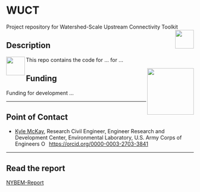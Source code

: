 # WUCT
Project repository for Watershed-Scale Upstream Connectivity Toolkit
<img src="figures/castle.png" width=50 align="right" />


## Description

<img src="figures/r_logo.png" width=50 align="left" />

This repo contains the code for ... for ...

<img src="figures/HDQLO-03_h120.jpg" width=125 align="right" />

## Funding

Funding for development ...

------------------------------------------------------------------------

## Point of Contact

-   [Kyle McKay](mailto:Kyle.McKay@usace.army.mil), Research Civil
    Engineer, Engineer Research and Development Center, Environmental
    Laboratory, U.S. Army Corps of Engineers
    <a itemprop="sameAs" content="https://orcid.org/0000-0003-2703-3841" href="https://orcid.org/0000-0002-1465-5927" target="orcid.widget" rel="me noopener noreferrer" style="vertical-align:top;">
    <img src="https://orcid.org/sites/default/files/images/orcid_16x16.png" style="width:1em;margin-right:.5em;" alt="ORCID iD icon">https://orcid.org/0000-0003-2703-3841</a>

------------------------------------------------------------------------

## Read the report
[NYBEM-Report](https://mvr-gis.github.io/NYBEM-Report/)
